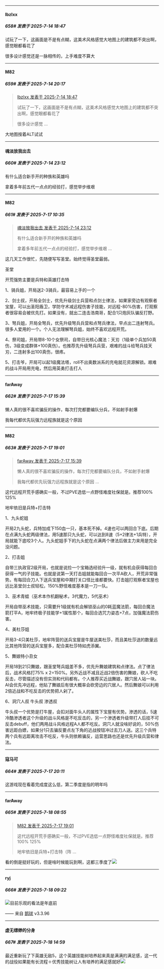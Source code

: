 ﻿
*****

####  lbzlxx  
##### 658#       发表于 2025-7-14 18:47

试玩了一下，这画面是不是有点糊，这美术风格感觉大地图上的建筑都不突出啊，感觉眼都看花了

很多设计感觉还是一脉相传的，上手难度不算大


*****

####  M82  
##### 659#       发表于 2025-7-14 20:17

<blockquote><a href="httphttps://stage1st.com/2b/forum.php?mod=redirect&amp;goto=findpost&amp;pid=68097763&amp;ptid=2196156" target="_blank">lbzlxx 发表于 2025-7-14 18:47</a>

试玩了一下，这画面是不是有点糊，这美术风格感觉大地图上的建筑都不突出啊，感觉眼都看花了

很多设计感觉 ...</blockquote>
大地图按着ALT试试


*****

####  魂淡放我出去  
##### 660#       发表于 2025-7-14 23:12

有什么适合新手开的种族和英雄吗

拿着多年前五代一点点的经验打，感觉举步维艰


*****

####  M82  
##### 661#       发表于 2025-7-17 10:35

<blockquote><a href="httphttps://stage1st.com/2b/forum.php?mod=redirect&amp;goto=findpost&amp;pid=68098812&amp;ptid=2196156" target="_blank">魂淡放我出去 发表于 2025-7-14 23:12</a>

有什么适合新手开的种族和英雄吗

拿着多年前五代一点点的经验打，感觉举步维艰 ...</blockquote>
这几天工作很忙，先随便写写圣堂。始终觉得圣堂最弱。

圣堂

开荒强势主要是兵特和英雄打击特

1、骑兵姐，开局送2-3骑兵，最容易上手的一个

2、剑士叔，开局全剑士，优先升级剑士兵营和点剑士律法，如果家旁边有观察者宝屋，可以出圣阳盾卫，学防守术减远程伤害子技能，对远程-80%伤害，打观察者很容易会被优先打。如果没有，就出二连击浩南哥，配合1只炮灰队骗反打野。

3、弩兵姐，开局全弩兵，优先升级弩兵兵营和点弩兵律法，早点出二连射弩兵。很多人爱用的一个。个人无法理解弩兵姐，始终不喜欢远程开荒。

4、祭司姐，开局带8-10个女祭司，自带日光核心魔法：天刃（1级单个兵加50真伤，3级变成群体+100真伤）。也推荐先升级弩兵兵营，艰难的战斗给弩兵挂天刃，二连射多出100真伤，很疼。

5、打击爷，开局可以起1级魔法塔，roll不出奥数派系的充电就花资源解锁。艰难的战斗开局用充电，然后用英勇打击打人


*****

####  farAway  
##### 662#       发表于 2025-7-17 15:39

懒人真的很不喜欢骗反的操作，每次打完都要编队分兵，不如射手射爆

我每代都优先玩强力远程族就是这个原因


*****

####  M82  
##### 663#       发表于 2025-7-17 19:01

<blockquote><a href="httphttps://stage1st.com/2b/forum.php?mod=redirect&amp;goto=findpost&amp;pid=68113304&amp;ptid=2196156" target="_blank">farAway 发表于 2025-7-17 15:39</a>

懒人真的很不喜欢骗反的操作，每次打完都要编队分兵，不如射手射爆

我每代都优先玩强力远程族就是这个原因 ...</blockquote>
这代远程开荒手感确实一般，不过PVE选低一点野怪难度社保就是。推荐100% 125%

地牢依旧是兵特+打击特

1、九头蛇姐

开局2九头蛇，兵特加成下150血一只，基本死不掉。4速也可以两回合下底。后期在点满九头蛇两级律法，用5速那只九头蛇，可以达到8速（5+2律法+1兵特），开局就能下底咬3个人。九头蛇姐手下的九头蛇在点满两个律法后做主力来用是完全没问题。

2、打击姐

自带三执政官2级开局，也就是说捡一个宝箱选经验升一级，就有机会获得每回合获得一气的子技能。也就是说第一天打击姐就能每回合一次平A砍人，开荒非常强势。有每回合刀人下送兵宝屋和中期打关口怪比谁都要快。打击姐打观察者宝屋也远比圣堂剑士叔轻松，150%野怪难度基本是一刀一队。

3、巫术青蛙（巫术本作机翻秘术，3代魔力，5代巫术）

开局自带巫术技能，只需要升1级就有机会解锁巫山的0耗蓝魔法箭，每回合魔法箭打平A，地牢终极子技能学+1属性那个，每回合选咒力姿态+7点，加强魔法箭伤害。

4、美杜莎姐

开局3-4只美杜莎，地牢阵营的送兵宝屋是牛屋送美杜莎，而且美杜莎送的数量远比其他阵营的送兵宝屋多，配合美杜莎特如虎添翼。

5、舞娘特小丑女

开局18到21只舞娘，跟圣堂弩兵姐差不多，优先升舞娘建筑和点律法。点了律法后，战术风格打75% x 2=150%。另外近战不减且近战2倍伤害的舞娘，砍人不吃反击，尽管描述没有但实测和代码都有。个人推荐买近战舞娘，跟穴居人站一块。AI会优先冲远程，他贴了舞娘后有很大概率会砍旁边的穴居人。然后舞娘可以利用2倍近战和不吃反击的优势把人剁了。

6、洞穴人叔 牛头叔 渗透叔 

牛头叔一个优势是打牛屋，会扣对面牛头人的属性下宝屋有优势。渗透的话，5速冷酷渗透者这个升级的战斗风格是不吃反击的，另一个渗透者升级带打人后挂不可反击debuff，他们两用战斗风格远程A人都不吃反。洞穴人就没啥好说的，50%伤害远距白嫖，如果分1只去骗反要点左下角的近战按钮冲过去刀人送。这三个兵特两个兵有远距离攻击不吃反，牛头则依赖骗反，运营思路也还是优先升级兵营和律法。


*****

####  寇马可  
##### 664#       发表于 2025-7-17 20:11

这游戏现在看着完成度这么低，第二季度是指的明年吗


*****

####  farAway  
##### 665#       发表于 2025-7-18 08:55

<blockquote><a href="httphttps://stage1st.com/2b/forum.php?mod=redirect&amp;goto=findpost&amp;pid=68114427&amp;ptid=2196156" target="_blank">M82 发表于 2025-7-17 19:01</a>

这代远程开荒手感确实一般，不过PVE选低一点野怪难度社保就是。推荐100% 125%

地牢依旧是兵特+打击特（阵 ...</blockquote>
看的倒是挺好玩的，但是啥时候能玩到啊，这都三季度了<img src="https://static.stage1st.com/image/smiley/face2017/003.png" referrerpolicy="no-referrer">


*****

####  ryj  
##### 666#       发表于 2025-7-18 09:22

<img src="https://static.stage1st.com/image/smiley/face2017/053.png" referrerpolicy="no-referrer">目前乐观的看法是年底前

—— 来自 [鹅球](https://www.pgyer.com/GcUxKd4w) v3.3.96


*****

####  虚无缥缈的分身  
##### 667#       发表于 2025-7-18 14:59

最近重新玩了下英雄无敌5，这个英雄技能树培养起来真是满满的满足感，这一代的战役如果能有长流程＋优秀技能树让人有培养的满足感就好<img src="https://static.stage1st.com/image/smiley/face2017/037.png" referrerpolicy="no-referrer">

